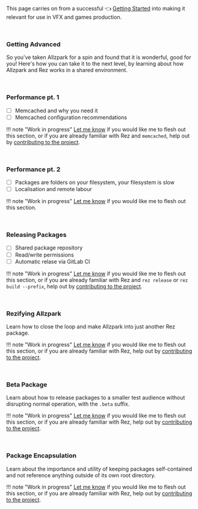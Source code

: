 This page carries on from a successful 👈 [Getting Started](/getting-started) into making it relevant for use in VFX and games production.

<br>

### Getting Advanced

So you've taken Allzpark for a spin and found that it is wonderful, good for you! Here's how you can take it to the next level, by learning about how Allzpark and Rez works in a shared environment.

<br>

### Performance pt. 1

- [ ] Memcached and why you need it
- [ ] Memcached configuration recommendations

!!! note "Work in progress"
	[Let me know](https://github.com/mottosso/allzpark/issues) if you would like me to flesh out this section, or if you are already familiar with Rez and `memcached`, help out by [contributing to the project](/contributing).

<br>

### Performance pt. 2

- [ ] Packages are folders on your filesystem, your filesystem is slow
- [ ] Localisation and remote labour

!!! note "Work in progress"
	[Let me know](https://github.com/mottosso/allzpark/issues) if you would like me to flesh out this section.

<br>

### Releasing Packages

- [ ] Shared package repository
- [ ] Read/write permissions
- [ ] Automatic relase via GitLab CI

!!! note "Work in progress"
	[Let me know](https://github.com/mottosso/allzpark/issues) if you would like me to flesh out this section, or if you are already familiar with Rez and `rez release` or `rez build --prefix`, help out by [contributing to the project](/contributing).

<br>

### Rezifying Allzpark

Learn how to close the loop and make Allzpark into just another Rez package.

!!! note "Work in progress"
	[Let me know](https://github.com/mottosso/allzpark/issues) if you would like me to flesh out this section, or if you are already familiar with Rez, help out by [contributing to the project](/contributing).

<br>

### Beta Package

Learn about how to release packages to a smaller test audience without disrupting normal operation, with the `.beta` suffix.

!!! note "Work in progress"
	[Let me know](https://github.com/mottosso/allzpark/issues) if you would like me to flesh out this section, or if you are already familiar with Rez, help out by [contributing to the project](/contributing).

<br>

### Package Encapsulation

Learn about the importance and utility of keeping packages self-contained and not reference anything outside of its own root directory.

!!! note "Work in progress"
	[Let me know](https://github.com/mottosso/allzpark/issues) if you would like me to flesh out this section, or if you are already familiar with Rez, help out by [contributing to the project](/contributing).

<br>